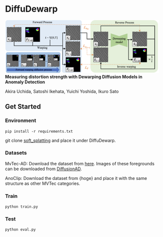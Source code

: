 # DiffuDewarp
![overview](https://github.com/UCHIDA-AKIRA018/DiffuDewarp/blob/main/imgs/overview.png)
**Measuring distortion strength with Dewarping Diffusion Models in Anomaly Detection**

Akira Uchida, Satoshi Ikehata, Yuichi Yoshida, Ikuro Sato
## Get Started
### Environment
```
pip install -r requirements.txt
```
git clone [soft_splatting](https://github.com/sniklaus/softmax-splatting) and place it under DiffuDewarp.

### Datasets
MvTec-AD: Download the dataset from [here](https://www.mvtec.com/company/research/datasets/mvtec-ad/). Images of these foregrounds can be downloaded from [DiffusionAD](https://github.com/HuiZhang0812/DiffusionAD?tab=readme-ov-file).

AnoClip: Download the dataset from {hoge} and place it with the same structure as other MVTec categories.

### Train
```
python train.py
```
### Test
```
python eval.py
```

